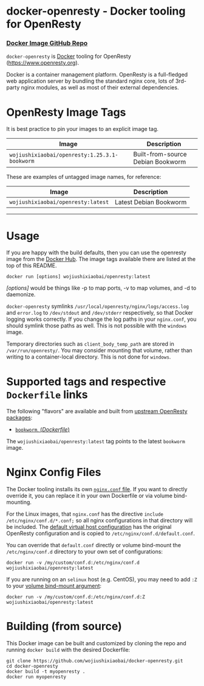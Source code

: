 # docker-openresty - Docker tooling for OpenResty

### [Docker Image GitHub Repo](https://github.com/wojiushixiaobai/docker-openresty)

`docker-openresty` is [Docker](https://www.docker.com) tooling for OpenResty (https://www.openresty.org).

Docker is a container management platform. OpenResty is a full-fledged web application server by
bundling the standard nginx core, lots of 3rd-party nginx modules, as well as most of their external dependencies.

# OpenResty Image Tags

It is best practice to pin your images to an explicit image tag.

| Image  | Description |
| --- | --- |
| `wojiushixiaobai/openresty:1.25.3.1-bookworm` | Built-from-source Debian Bookworm |

These are examples of untagged image names, for reference:

| Image | Description |
| --- | --- |
| `wojiushixiaobai/openresty:latest` | Latest Debian Bookworm |

----


Usage
=====

If you are happy with the build defaults, then you can use the openresty image from the [Docker Hub](https://hub.docker.com/r/wojiushixiaobai/openresty/).  The image tags available there are listed at the top of this README.

```
docker run [options] wojiushixiaobai/openresty:latest
```

*[options]* would be things like -p to map ports, -v to map volumes, and -d to daemonize.

`docker-openresty` symlinks `/usr/local/openresty/nginx/logs/access.log` and `error.log` to `/dev/stdout` and `/dev/stderr` respectively, so that Docker logging works correctly.  If you change the log paths in your `nginx.conf`, you should symlink those paths as well. This is not possible with the `windows` image.

Temporary directories such as `client_body_temp_path` are stored in `/var/run/openresty/`.  You may consider mounting that volume, rather than writing to a container-local directory.  This is not done for `windows`.

Supported tags and respective `Dockerfile` links
=========

The following "flavors" are available and built from [upstream OpenResty packages](https://openresty.org/en/linux-packages.html):

- [`bookworm`, (*Dockerfile*)](https://github.com/wojiushixiaobai/docker-openresty/blob/master/Dockerfile)

The `wojiushixiaobai/openresty:latest` tag points to the latest `bookworm` image.


Nginx Config Files
==================

The Docker tooling installs its own [`nginx.conf` file](https://github.com/openresty/docker-openresty/blob/master/nginx.conf).  If you want to directly override it, you can replace it in your own Dockerfile or via volume bind-mounting.

For the Linux images, that `nginx.conf` has the directive `include /etc/nginx/conf.d/*.conf;` so all nginx configurations in that directory will be included.  The [default virtual host configuration](https://github.com/openresty/docker-openresty/blob/master/nginx.vh.default.conf) has the original OpenResty configuration and is copied to `/etc/nginx/conf.d/default.conf`.

You can override that `default.conf` directly or volume bind-mount the `/etc/nginx/conf.d` directory to your own set of configurations:

```
docker run -v /my/custom/conf.d:/etc/nginx/conf.d wojiushixiaobai/openresty:latest
```

If you are running on an `selinux` host (e.g. CentOS), you may need to add `:Z` to your [volume bind-mount argument](https://docs.docker.com/storage/bind-mounts/#configure-the-selinux-label):
```
docker run -v /my/custom/conf.d:/etc/nginx/conf.d:Z wojiushixiaobai/openresty:latest
```


Building (from source)
======================

This Docker image can be built and customized by cloning the repo and running `docker build` with the desired Dockerfile:

```
git clone https://github.com/wojiushixiaobai/docker-openresty.git
cd docker-openresty
docker build -t myopenresty .
docker run myopenresty
```
